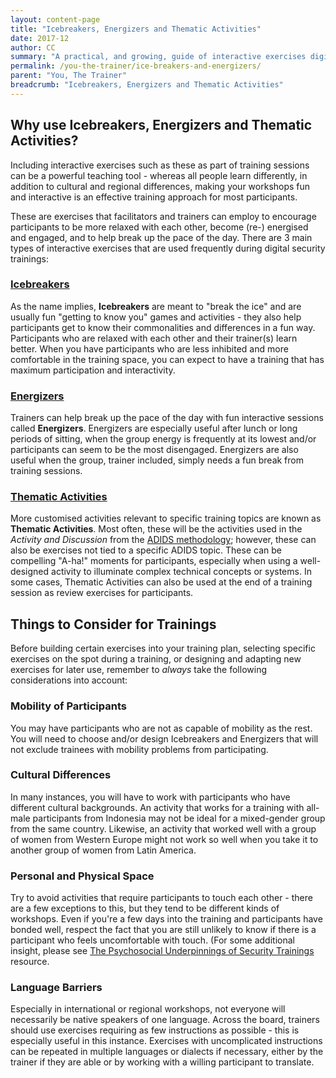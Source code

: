 ```yaml
---
layout: content-page
title: "Icebreakers, Energizers and Thematic Activities"
date: 2017-12
author: CC
summary: "A practical, and growing, guide of interactive exercises digital security trainers can use during their events to keep energy high, discussion flowing, and participants comfortable."
permalink: /you-the-trainer/ice-breakers-and-energizers/
parent: "You, The Trainer"
breadcrumb: "Icebreakers, Energizers and Thematic Activities"
---
```

## Why use Icebreakers, Energizers and Thematic Activities?
Including interactive exercises such as these as part of training sessions can be a powerful teaching tool - whereas all people learn differently, in addition to cultural and regional differences, making your workshops fun and interactive is an effective training approach for most participants.

These are exercises that facilitators and trainers can employ to encourage participants to be more relaxed with each other, become (re-) energised and engaged, and to help break up the pace of the day.
There are 3 main types of interactive exercises that are used frequently during digital security trainings:

### [Icebreakers](/you-the-trainer/ice-breakers-and-energizers/icebreakers/)
As the name implies, **Icebreakers** are meant to "break the ice" and are usually fun "getting to know you" games and activities - they also help participants get to know their commonalities and differences in a fun way. Participants who are relaxed with each other and their trainer(s) learn better. When you have participants who are less inhibited and more comfortable in the training space, you can expect to have a training that has maximum participation and interactivity.

### [Energizers](/you-the-trainer/ice-breakers-and-energizers/energizers/)
Trainers can help break up the pace of the day with fun interactive sessions called **Energizers**. Energizers are especially useful after lunch or long periods of sitting, when the group energy is frequently at its lowest and/or participants can seem  to be the most disengaged. Energizers are also useful when the group, trainer included, simply needs a fun break from training sessions.

### [Thematic Activities](/you-the-trainer/ice-breakers-and-energizers/thematic-activities/)
More customised activities relevant to specific training topics are known as **Thematic Activities**. Most often, these will be the activities used in the *Activity and Discussion* from the [ADIDS methodology](/before-an-event/levelups-approach-to-adult-learning/); however, these can also be exercises not tied to a specific ADIDS topic. These can be compelling "A-ha!" moments for participants, especially when using a well-designed activity to illuminate complex technical concepts or systems. In some cases, Thematic Activities can also be used at the end of a training session as review exercises for participants.


## Things to Consider for Trainings
Before building certain exercises into your training plan, selecting specific exercises on the spot during a training, or designing and adapting new exercises for later use, remember to *always* take the following considerations into account:

### Mobility of Participants
You may have participants who are not as capable of mobility as the rest. You will need to choose and/or design Icebreakers and Energizers  that will not exclude trainees with mobility problems from participating.

### Cultural Differences
In many instances, you will have to work with participants who have different cultural backgrounds. An activity that works for a training with all-male participants from Indonesia may not be ideal for a mixed-gender group from the same country. Likewise, an activity that worked well with a group of women from Western Europe might not work so well when you take it to another group of women from Latin America.

### Personal and Physical Space
Try to avoid activities that require participants to touch each other - there are a few exceptions to this, but they tend to be different kinds of workshops. Even if you're a few days into the training and participants have bonded well, respect the fact that you are still unlikely to know if there is a participant who feels uncomfortable with touch. (For some additional insight, please see [The Psychosocial Underpinnings of Security Trainings](/before-an-event/psychosocial-underpinnings-of-security-training/4-traumatic-stress-reactions/) resource.

### Language Barriers
Especially in international or regional workshops, not everyone will necessarily be native speakers of one language. Across the board, trainers should use exercises requiring as few instructions as possible - this is especially useful in this instance. Exercises with uncomplicated instructions can be repeated in multiple languages or dialects if necessary, either by the trainer if they are able or by working with a willing participant to translate.
<br><br>
